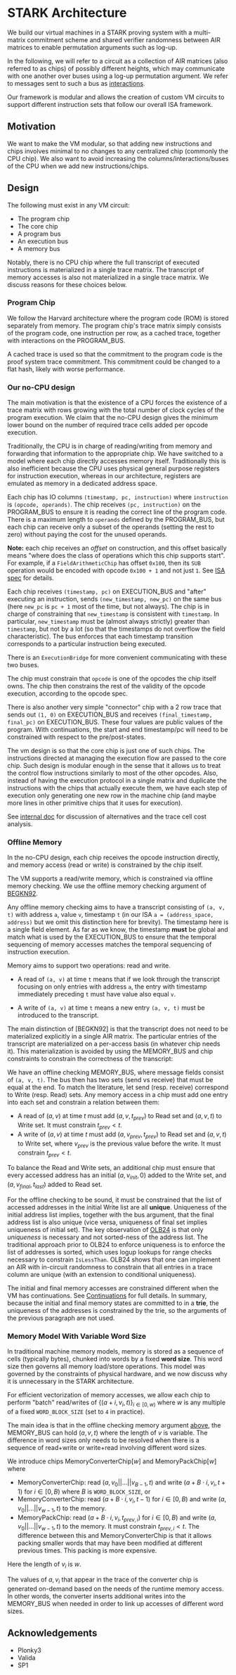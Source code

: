 # STARK Architecture

We build our virtual machines in a STARK proving system with a multi-matrix commitment scheme and shared verifier
randomness between AIR matrices to enable permutation arguments such as log-up.

In the following, we will refer to a circuit as a collection of AIR matrices (also referred to as chips) of possibly
different heights, which may communicate with one another over buses using a log-up permutation argument. We refer to
messages sent to such a bus as [interactions](../../../stark-backend/src/interaction/README.md).

Our framework is modular and allows the creation of custom VM circuits to support different instruction sets that follow
our overall ISA framework.

## Motivation

We want to make the VM modular, so that adding new instructions and chips involves minimal to no changes to any
centralized chip (commonly the CPU chip). We also want to avoid increasing the columns/interactions/buses of the CPU
when we add new instructions/chips.

## Design

The following must exist in any VM circuit:

- The program chip
- The core chip
- A program bus
- An execution bus
- A memory bus

Notably, there is no CPU chip where the full transcript of executed instructions is materialized in a single trace
matrix. The transcript of memory accesses is also not materialized in a single trace matrix. We discuss reasons for
these choices below.

### Program Chip

We follow the Harvard architecture where the program code (ROM) is stored separately from memory. The program chip's
trace matrix simply consists of the program code, one instruction per row, as a cached trace, together with interactions
on the PROGRAM_BUS.

A cached trace is used so that the commitment to the program code is the proof system trace commitment. This commitment
could be changed to a flat hash, likely with worse performance.

### Our no-CPU design

The main motivation is that the existence of a CPU forces the existence of a trace matrix with rows growing with the
total number of clock cycles of the program execution. We claim that the no-CPU design gives the minimum lower bound on
the number of required trace cells added per opcode execution.

Traditionally, the CPU is in charge of reading/writing from memory and forwarding that information to the appropriate
chip. We have switched to a model where each chip directly accesses memory itself. Traditionally this is also
inefficient because the CPU uses physical general purpose registers for instruction execution, whereas in our
architecture, registers are emulated as memory in a dedicated address space.

Each chip has IO columns `(timestamp, pc, instruction)` where `instruction` is `(opcode, operands)`.
The chip receives `(pc, instruction)` on the PROGRAM_BUS to ensure it is reading the correct line of the program code.
There is a maximum length to `operands` defined by the PROGRAM_BUS, but each chip can receive only a subset of the
operands (setting the rest to zero) without paying the cost for the unused operands.

**Note:** each chip receives an _offset_ on construction, and this offset basically means "where does the class of
operations which this chip supports start". For example, if a `FieldArithmeticChip` has offset `0x100`, then its `SUB`
operation would be encoded with opcode `0x100 + 1` and not just `1`.
See [ISA spec](https://github.com/axiom-crypto/afs-prototype/blob/main/docs/specs/vm/ISA.md#instruction-list) for
details.

Each chip receives `(timestamp, pc)` on EXECUTION_BUS and "after"
executing an instruction, sends `(new_timestamp, new_pc)` on the same bus (here `new_pc` is `pc + 1` most of the time,
but not always).
The chip is in charge of constraining that `new_timestamp` is consistent with `timestamp`. In
particular, `new_timestamp` must be (almost always strictly) greater than `timestamp`, but not by a lot (so that the
timestamps do not overflow the field characteristic).
The bus enforces that each timestamp transition corresponds to a particular instruction being executed.

There is an `ExecutionBridge` for more convenient communicating with these two buses.

The chip must constrain that `opcode` is one of the opcodes the chip itself owns. The chip then constrains the rest of
the validity of the opcode execution, according to the opcode spec.

There is also another very simple "connector" chip with a 2 row trace that sends out `(1, 0)` on EXECUTION_BUS and
receives `(final_timestamp, final_pc)` on EXECUTION_BUS. These four values are public values of the program. With
continuations, the start and end timestamp/pc will need to be constrained with respect to the pre/post-states.

The vm design is so that the core chip is just one of such chips. The instructions directed at managing the execution
flow are passed to the core chip. Such design is modular enough in the sense that it allows us to treat the control flow
instructions similarly to most of the other opcodes. Also, instead of having the execution protocol in a single matrix
and duplicate the instructions with the chips that actually execute them, we have each step of execution only generating
one new row in the machine chip (and maybe more lines in other primitive chips that it uses for execution).

See [internal doc](https://docs.google.com/document/d/1-UkvxiW5tvYH5qw7O4t2WjMIY8v2Gso9kt_MrWW5hPg/edit?usp=sharing) for
discussion of alternatives and the trace cell cost analysis.

### Offline Memory

In the no-CPU design, each chip receives the opcode instruction directly, and memory access (read or write) is
constrained by the chip itself.

The VM supports a read/write memory, which is constrained via offline memory checking. We use the offline memory
checking argument of [BEGKN92](https://www.cs.ubc.ca/~will/papers/memcheck.pdf).

Any offline memory checking aims to have a transcript consisting of `(a, v, t)` with address `a`, value `v`,
timestamp `t` (in our ISA `a = (address_space, address)` but we omit this distinction here for brevity). The timestamp
here is a single field element. As far as we know, the timestamp **must** be global and match what is used by the
EXECUTION_BUS to ensure that the temporal sequencing of memory accesses matches the temporal sequencing of instruction
execution.

<!--
[JPW] Lasso uses a per-address timestamp (renamed counter) but in a different setting. We did not see a way to use this argument because it did not allow constraining instruction execution matched memory access ordering.
-->

Memory aims to support two operations: read and write.

- A read of `(a, v)` at time `t` means that if we look through the transcript focusing on only entries with address `a`,
  the entry with timestamp immediately preceding `t` must have value also equal `v`.

- A write of `(a, v)` at time `t` means a new entry `(a, v, t)` must be introduced to the transcript.

The main distinction of [BEGKN92] is that the transcript does not need to be materialized explicitly in a single AIR
matrix. The particular entries of the transcript are materialized on a per-access basis (in whatever chip needs it).
This materialization is avoided by using the MEMORY_BUS and chip constraints to constrain the correctness of the
transcript:

We have an offline checking MEMORY_BUS, where message fields consist of `(a, v, t)`. The bus then has two sets (send vs
receive) that must be equal at the end. To match the literature, let send (resp. receive) correspond to Write (resp.
Read) sets. Any memory access in a chip must add one entry into each set and constrain a relation between them:

- A read of $(a, v)$ at time $t$ must add $(a, v, t_{prev})$ to Read set and $(a, v, t)$ to Write set. It must constrain
  $t_{prev} < t$.
- A write of $(a, v)$ at time $t$ must add $(a,v_{prev},t_{prev})$ to Read set and $(a,v,t)$ to Write set, where $v_
  {prev}$ is the previous value before the write. It must constrain $t_{prev} < t$.

To balance the Read and Write sets, an additional chip must ensure that every accessed address has an initial $(a, v_
{init}, 0)$ added to the Write set, and $(a, v_{final}, t_{last})$ added to Read set.

For the offline checking to be sound, it must be constrained that the list of accessed addresses in the initial Write
list are all **unique**. Uniqueness of the initial address list implies, together with the bus argument, that the final
address list is also unique (vice versa, uniqueness of final set implies uniqueness of initial set). The key observation
of [OLB24](https://eprint.iacr.org/2024/979.pdf) is that only _uniqueness_ is necessary and not sorted-ness of the
address list. The traditional approach prior to OLB24 to enforce uniqueness is to enforce the list of addresses is
sorted, which uses logup lookups for range checks necessary to constrain `IsLessThan`. OLB24 shows that one can
implement an AIR with in-circuit randomness to constrain that all entries in a trace column are unique (with an
extension to conditional uniqueness).

The initial and final memory accesses are constrained different when the VM has continuations.
See [Continuations](./continuations.md) for full details. In summary, because the initial and final memory states are
committed to in a **trie**, the uniqueness of the addresses is constrained by the trie, so the arguments of the previous
paragraph are not used.

### Memory Model With Variable Word Size

In traditional machine memory models, memory is stored as a sequence of cells (typically bytes), chunked into words by a
fixed **word size**.
This word size then governs all memory load/store operations.
This model was governed by the constraints of physical hardware, and
we now discuss why it is unnecessary in the STARK architecture.

For efficient vectorization of memory accesses, we allow each
chip to perform "batch" read/writes of $\{(a + i, v_i, t)\}_{i \in [0,w)}$ where $w$ is any multiple of a
fixed `WORD_BLOCK_SIZE` (set to `4` in practice).

The main idea is that in the offline checking memory argument [above](#offline-memory), the MEMORY_BUS can hold $(a, v,
t)$ where the length of $v$ is variable. The difference in word sizes only needs to be resolved when there is a sequence
of read+write or write+read involving different word sizes.

We introduce chips MemoryConverterChip[$w$] and MemoryPackChip[$w$] where

- MemoryConverterChip: read $(a, v_0 || ... || v_{B-1}, t)$ and write $(a + B \cdot i, v_i, t + 1)$ for $i \in [0,B)$
  where $B$ is `WORD_BLOCK_SIZE`, or
- MemoryConverterChip: read $(a + B \cdot i, v_i, t - 1)$ for $i \in [0,B)$ and write $(a, v_0 || ... || v_{w-1}, t)$ to
  the memory.
- MemoryPackChip: read $(a + B \cdot i, v_i, t_{prev,i})$ for $i \in [0,B)$ and write $(a, v_0 || ... || v_{w-1}, t)$ to
  the memory. It must constrain $t_{prev,i} < t$. The difference between this and MemoryConverterChip is that it allows
  packing smaller words that may have been modified at different previous times. This packing is more expensive.

Here the length of $v_i$ is $w$.

The values of $a, v_i$ that appear in the trace of the converter chip is generated on-demand based on the needs of the
runtime memory access. In other words, the converter inserts additional writes into the MEMORY_BUS when needed in order
to link up accesses of different word sizes.

## Acknowledgements

- Plonky3
- Valida
- SP1
